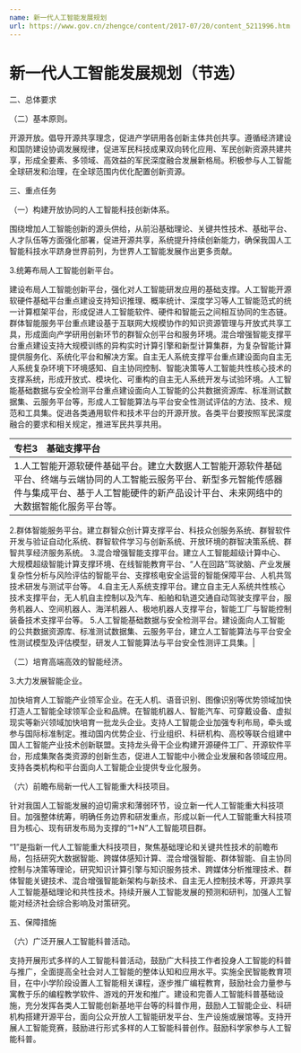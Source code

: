 ```yaml
---
name: 新一代人工智能发展规划
url: https://www.gov.cn/zhengce/content/2017-07/20/content_5211996.htm
---
```


# 新一代人工智能发展规划（节选）

二、总体要求

（二）基本原则。

开源开放。倡导开源共享理念，促进产学研用各创新主体共创共享。遵循经济建设和国防建设协调发展规律，促进军民科技成果双向转化应用、军民创新资源共建共享，形成全要素、多领域、高效益的军民深度融合发展新格局。积极参与人工智能全球研发和治理，在全球范围内优化配置创新资源。

三、重点任务

（一）构建开放协同的人工智能科技创新体系。

围绕增加人工智能创新的源头供给，从前沿基础理论、关键共性技术、基础平台、人才队伍等方面强化部署，促进开源共享，系统提升持续创新能力，确保我国人工智能科技水平跻身世界前列，为世界人工智能发展作出更多贡献。

3.统筹布局人工智能创新平台。

建设布局人工智能创新平台，强化对人工智能研发应用的基础支撑。人工智能开源软硬件基础平台重点建设支持知识推理、概率统计、深度学习等人工智能范式的统一计算框架平台，形成促进人工智能软件、硬件和智能云之间相互协同的生态链。群体智能服务平台重点建设基于互联网大规模协作的知识资源管理与开放式共享工具，形成面向产学研用创新环节的群智众创平台和服务环境。混合增强智能支撑平台重点建设支持大规模训练的异构实时计算引擎和新型计算集群，为复杂智能计算提供服务化、系统化平台和解决方案。自主无人系统支撑平台重点建设面向自主无人系统复杂环境下环境感知、自主协同控制、智能决策等人工智能共性核心技术的支撑系统，形成开放式、模块化、可重构的自主无人系统开发与试验环境。人工智能基础数据与安全检测平台重点建设面向人工智能的公共数据资源库、标准测试数据集、云服务平台等，形成人工智能算法与平台安全性测试评估的方法、技术、规范和工具集。促进各类通用软件和技术平台的开源开放。各类平台要按照军民深度融合的要求和相关规定，推进军民共享共用。

| 专栏3　基础支撑平台 |
| :--- |
| 1.人工智能开源软硬件基础平台。建立大数据人工智能开源软件基础平台、终端与云端协同的人工智能云服务平台、新型多元智能传感器件与集成平台、基于人工智能硬件的新产品设计平台、未来网络中的大数据智能化服务平台等。
2.群体智能服务平台。建立群智众创计算支撑平台、科技众创服务系统、群智软件开发与验证自动化系统、群智软件学习与创新系统、开放环境的群智决策系统、群智共享经济服务系统。
3.混合增强智能支撑平台。建立人工智能超级计算中心、大规模超级智能计算支撑环境、在线智能教育平台、“人在回路”驾驶脑、产业发展复杂性分析与风险评估的智能平台、支撑核电安全运营的智能保障平台、人机共驾技术研发与测试平台等。
4.自主无人系统支撑平台。建立自主无人系统共性核心技术支撑平台，无人机自主控制以及汽车、船舶和轨道交通自动驾驶支撑平台，服务机器人、空间机器人、海洋机器人、极地机器人支撑平台，智能工厂与智能控制装备技术支撑平台等。
5.人工智能基础数据与安全检测平台。建设面向人工智能的公共数据资源库、标准测试数据集、云服务平台，建立人工智能算法与平台安全性测试模型及评估模型，研发人工智能算法与平台安全性测评工具集。|

（二）培育高端高效的智能经济。

3.大力发展智能企业。

加快培育人工智能产业领军企业。在无人机、语音识别、图像识别等优势领域加快打造人工智能全球领军企业和品牌。在智能机器人、智能汽车、可穿戴设备、虚拟现实等新兴领域加快培育一批龙头企业。支持人工智能企业加强专利布局，牵头或参与国际标准制定。推动国内优势企业、行业组织、科研机构、高校等联合组建中国人工智能产业技术创新联盟。支持龙头骨干企业构建开源硬件工厂、开源软件平台，形成集聚各类资源的创新生态，促进人工智能中小微企业发展和各领域应用。支持各类机构和平台面向人工智能企业提供专业化服务。

（六）前瞻布局新一代人工智能重大科技项目。

针对我国人工智能发展的迫切需求和薄弱环节，设立新一代人工智能重大科技项目。加强整体统筹，明确任务边界和研发重点，形成以新一代人工智能重大科技项目为核心、现有研发布局为支撑的“1+N”人工智能项目群。

“1”是指新一代人工智能重大科技项目，聚焦基础理论和关键共性技术的前瞻布局，包括研究大数据智能、跨媒体感知计算、混合增强智能、群体智能、自主协同控制与决策等理论，研究知识计算引擎与知识服务技术、跨媒体分析推理技术、群体智能关键技术、混合增强智能新架构与新技术、自主无人控制技术等，开源共享人工智能基础理论和共性技术。持续开展人工智能发展的预测和研判，加强人工智能对经济社会综合影响及对策研究。

五、保障措施

（六）广泛开展人工智能科普活动。

支持开展形式多样的人工智能科普活动，鼓励广大科技工作者投身人工智能的科普与推广，全面提高全社会对人工智能的整体认知和应用水平。实施全民智能教育项目，在中小学阶段设置人工智能相关课程，逐步推广编程教育，鼓励社会力量参与寓教于乐的编程教学软件、游戏的开发和推广。建设和完善人工智能科普基础设施，充分发挥各类人工智能创新基地平台等的科普作用，鼓励人工智能企业、科研机构搭建开源平台，面向公众开放人工智能研发平台、生产设施或展馆等。支持开展人工智能竞赛，鼓励进行形式多样的人工智能科普创作。鼓励科学家参与人工智能科普。
